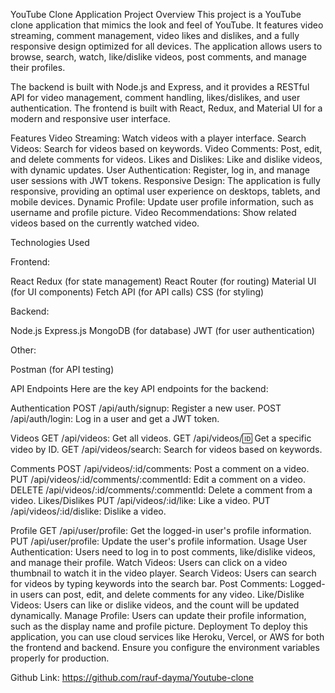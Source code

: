 YouTube Clone Application
Project Overview
This project is a YouTube clone application that mimics the look and feel of YouTube. It features video streaming, comment management, video likes and dislikes, and a fully responsive design optimized for all devices. The application allows users to browse, search, watch, like/dislike videos, post comments, and manage their profiles.

The backend is built with Node.js and Express, and it provides a RESTful API for video management, comment handling, likes/dislikes, and user authentication. The frontend is built with React, Redux, and Material UI for a modern and responsive user interface.

Features
Video Streaming: Watch videos with a player interface.
Search Videos: Search for videos based on keywords.
Video Comments: Post, edit, and delete comments for videos.
Likes and Dislikes: Like and dislike videos, with dynamic updates.
User Authentication: Register, log in, and manage user sessions with JWT tokens.
Responsive Design: The application is fully responsive, providing an optimal user experience on desktops, tablets, and mobile devices.
Dynamic Profile: Update user profile information, such as username and profile picture.
Video Recommendations: Show related videos based on the currently watched video.

Technologies Used

Frontend:

React
Redux (for state management)
React Router (for routing)
Material UI (for UI components)
Fetch API (for API calls)
CSS (for styling)

Backend:

Node.js
Express.js
MongoDB (for database)
JWT (for user authentication)

Other:

Postman (for API testing)

API Endpoints
Here are the key API endpoints for the backend:

Authentication
POST /api/auth/signup: Register a new user.
POST /api/auth/login: Log in a user and get a JWT token.

Videos
GET /api/videos: Get all videos.
GET /api/videos/:id: Get a specific video by ID.
GET /api/videos/search: Search for videos based on keywords.

Comments
POST /api/videos/:id/comments: Post a comment on a video.
PUT /api/videos/:id/comments/:commentId: Edit a comment on a video.
DELETE /api/videos/:id/comments/:commentId: Delete a comment from a video.
Likes/Dislikes
PUT /api/videos/:id/like: Like a video.
PUT /api/videos/:id/dislike: Dislike a video.

Profile
GET /api/user/profile: Get the logged-in user's profile information.
PUT /api/user/profile: Update the user's profile information.
Usage
User Authentication: Users need to log in to post comments, like/dislike videos, and manage their profile.
Watch Videos: Users can click on a video thumbnail to watch it in the video player.
Search Videos: Users can search for videos by typing keywords into the search bar.
Post Comments: Logged-in users can post, edit, and delete comments for any video.
Like/Dislike Videos: Users can like or dislike videos, and the count will be updated dynamically.
Manage Profile: Users can update their profile information, such as the display name and profile picture.
Deployment
To deploy this application, you can use cloud services like Heroku, Vercel, or AWS for both the frontend and backend. Ensure you configure the environment variables properly for production.


Github Link:
https://github.com/rauf-dayma/Youtube-clone